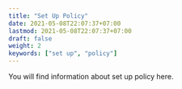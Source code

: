 ```yaml
---
title: "Set Up Policy"
date: 2021-05-08T22:07:37+07:00
lastmod: 2021-05-08T22:07:37+07:00
draft: false
weight: 2
keywords: ["set up", "policy"]
---
```


You will find information about set up policy here.
